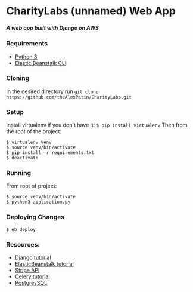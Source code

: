 # CharityLabs (unnamed) Web App

##### A web app built with Django on AWS

### Requirements
- [Python 3](https://www.python.org/downloads/)
- [Elastic Beanstalk CLI](http://docs.aws.amazon.com/elasticbeanstalk/latest/dg/eb-cli3-install.html)

### Cloning

In the desired directory run `git clone https://github.com/theAlexPatin/CharityLabs.git`

### Setup

Install virtualenv if you don't have it: `$ pip install virtualenv`
Then from the root of the project:
```
$ virtualenv venv
$ source venv/bin/activate
$ pip install -r requirements.txt
$ deactivate
```

### Running
From root of project:
```
$ source venv/bin/activate
$ python3 application.py
```

### Deploying Changes
```
$ eb deploy
```

### Resources:
- [Django tutorial](http://www.tutorialspoint.com/django/)
- [ElasticBeanstalk tutorial](http://docs.aws.amazon.com/elasticbeanstalk/latest/dg/create-deploy-python-django.html)
- [Stripe API](https://stripe.com/docs/api/python)
- [Celery tutorial](http://celery.readthedocs.io/en/latest/userguide/tasks.html)
- [PostgresSQL](https://www.tutorialspoint.com/postgresql/)